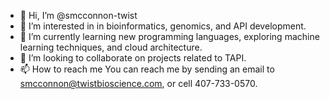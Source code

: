 - 👋 Hi, I’m @smcconnon-twist
- 👀 I’m interested in in bioinformatics, genomics, and API development.
- 🌱 I’m currently learning new programming languages, exploring machine learning techniques, and cloud architecture.
- 💞️ I’m looking to collaborate on projects related to TAPI.
- 📫 How to reach me You can reach me by sending an email to smcconnon@twistbioscience.com, or cell 407-733-0570.

